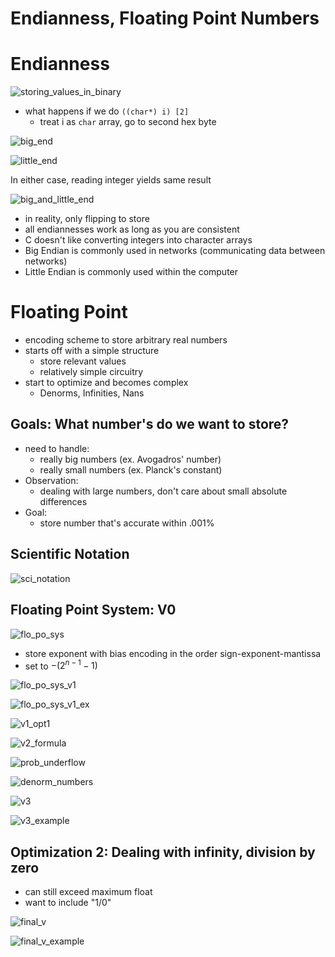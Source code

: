 # Endianness, Floating Point Numbers

# Endianness

![storing_values_in_binary](img/storing_values_in_binary.png)

- what happens if we do `((char*) i) [2]`
    - treat i as `char` array, go to second hex byte

![big_end](img/big_end.png)

![little_end](img/little_end.png)

In either case, reading integer yields same result

![big_and_little_end](img/big_and_little_end.png)

- in reality, only flipping to store
- all endiannesses work as long as you are consistent
- C doesn't like converting integers into character arrays
- Big Endian is commonly used in networks (communicating data between networks)
- Little Endian is commonly used within the computer

# Floating Point
- encoding scheme to store arbitrary real numbers
- starts off with a simple structure
    - store relevant values
    - relatively simple circuitry
- start to optimize and becomes complex
    - Denorms, Infinities, Nans

## Goals: What number's do we want to store?
- need to handle:
    - really big numbers (ex. Avogadros' number)
    - really small numbers (ex. Planck's constant)
- Observation:
    - dealing with large numbers, don't care about small absolute differences
- Goal:
    - store number that's accurate within .001%

## Scientific Notation
![sci_notation](img/sci_notation.png)

## Floating Point System: V0

![flo_po_sys](img/flo_po_sys.png)

- store exponent with bias encoding in the order sign-exponent-mantissa
- set to $-(2^{n-1}-1)$

![flo_po_sys_v1](img/flo_po_sys_v1.png)

![flo_po_sys_v1_ex](img/flo_po_sys_v1_ex.png)

![v1_opt1](img/v1_opt1.png)

![v2_formula](img/v2_formula.png)

![prob_underflow](img/prob_underflow.png)

![denorm_numbers](img/denorm_numbers.png)

![v3](img/v3.png)

![v3_example](img/v3_example.png)

## Optimization 2: Dealing with infinity, division by zero

- can still exceed maximum float
- want to include "1/0"

![final_v](img/final_v.png)

![final_v_example](img/final_v_example.png)



